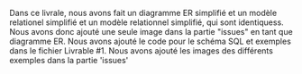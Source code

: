 
Dans ce livrale, nous avons fait un diagramme ER simplifié et un modèle relationel simplifié et un modèle relationnel simplifié, qui sont identiquess. Nous avons donc ajouté une seule image dans la partie "issues" en tant que diagramme ER.
Nous avons ajouté le code pour le schéma SQL et exemples dans le fichier Livrable #1.
Nous avons ajouté les images des différents exemples dans la partie 'issues'
